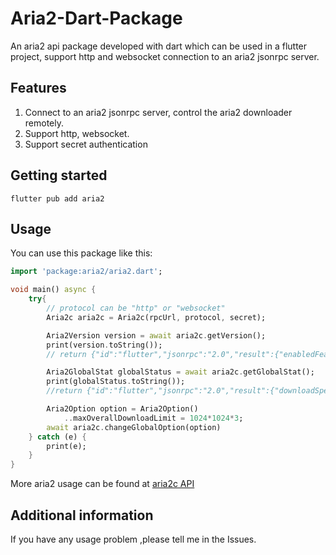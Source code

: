 # Aria2-Dart-Package

An aria2 api package developed with dart which can be used in a flutter project, support http and websocket connection to an aria2 jsonrpc server.

## Features

1. Connect to an aria2 jsonrpc server, control the aria2 downloader remotely.
2. Support http, websocket.
3. Support secret authentication

## Getting started

```
flutter pub add aria2
```

## Usage
You can use this package like this:
```dart
import 'package:aria2/aria2.dart';

void main() async {
    try{
        // protocol can be "http" or "websocket"
        Aria2c aria2c = Aria2c(rpcUrl, protocol, secret);

        Aria2Version version = await aria2c.getVersion();
        print(version.toString());
        // return {"id":"flutter","jsonrpc":"2.0","result":{"enabledFeatures":["Async DNS","BitTorrent","Firefox3 Cookie","GZip","HTTPS","Message Digest","Metalink","XML-RPC","SFTP"],"version":"1.36.0"}}

        Aria2GlobalStat globalStatus = await aria2c.getGlobalStat();
        print(globalStatus.toString());
        //return {"id":"flutter","jsonrpc":"2.0","result":{"downloadSpeed":"0","numActive":"0","numStopped":"34","numStoppedTotal":"36","numWaiting":"0","uploadSpeed":"0"}}

        Aria2Option option = Aria2Option()
            ..maxOverallDownloadLimit = 1024*1024*3;
        await aria2c.changeGlobalOption(option)
    } catch (e) {
        print(e);
    }
}
```
More aria2 usage can be found at [aria2c API]("http://aria2.github.io/manual/en/html/aria2c.html")

## Additional information

If you have any usage problem ,please tell me in the Issues.
